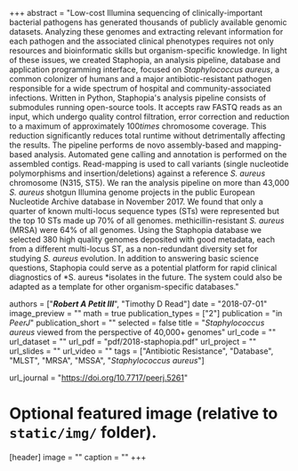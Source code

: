 +++
abstract = "Low-cost Illumina sequencing of clinically-important bacterial pathogens has generated thousands of publicly available genomic datasets. Analyzing these genomes and extracting relevant information for each pathogen and the associated clinical phenotypes requires not only resources and bioinformatic skills but organism-specific knowledge. In light of these issues, we created Staphopia, an analysis pipeline, database and application programming interface, focused on *Staphylococcus aureus*, a common colonizer of humans and a major antibiotic-resistant pathogen responsible for a wide spectrum of hospital and community-associated infections. Written in Python, Staphopia's analysis pipeline consists of submodules running open-source tools. It accepts raw FASTQ reads as an input, which undergo quality control filtration, error correction and reduction to a maximum of approximately 100$times$ chromosome coverage. This reduction significantly reduces total runtime without detrimentally affecting the results. The pipeline performs de novo assembly-based and mapping-based analysis. Automated gene calling and annotation is performed on the assembled contigs. Read-mapping is used to call variants (single nucleotide polymorphisms and insertion/deletions) against a reference *S. aureus* chromosome (N315, ST5). We ran the analysis pipeline on more than 43,000 *S. aureus* shotgun Illumina genome projects in the public European Nucleotide Archive database in November 2017. We found that only a quarter of known multi-locus sequence types (STs) were represented but the top 10 STs made up 70% of all genomes. methicillin-resistant *S. aureus* (MRSA) were 64% of all genomes. Using the Staphopia database we selected 380 high quality genomes deposited with good metadata, each from a different multi-locus ST, as a non-redundant diversity set for studying *S. aureus* evolution. In addition to answering basic science questions, Staphopia could serve as a potential platform for rapid clinical diagnostics of *S. aureus *isolates in the future. The system could also be adapted as a template for other organism-specific databases."

authors = ["***Robert A Petit III***", "Timothy D Read"]
date = "2018-07-01"
image_preview = ""
math = true
publication_types = ["2"]
publication = "in *PeerJ*"
publication_short = ""
selected = false
title = "*Staphylococcus aureus* viewed from the perspective of 40,000+ genomes"
url_code = ""
url_dataset = ""
url_pdf = "pdf/2018-staphopia.pdf"
url_project = ""
url_slides = ""
url_video = ""
tags = ["Antibiotic Resistance", "Database", "MLST", "MRSA", "MSSA", "*Staphylococcus aureus*"]

url_journal = "https://doi.org/10.7717/peerj.5261"

# Optional featured image (relative to `static/img/` folder).
[header]
image = ""
caption = ""
+++
